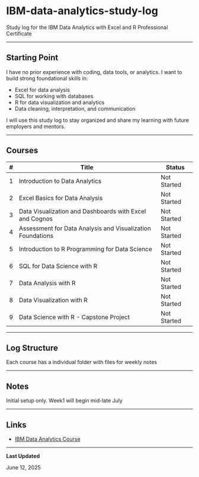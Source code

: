# IBM-data-analytics-study-log
Study log for the IBM Data Analytics with Excel and R Professional Certificate

---

## Starting Point
I have no prior experience with coding, data tools, or analytics. I want to build strong foundational skills in:

- Excel for data analysis
- SQL for working with databases
- R for data visualization and analytics
- Data cleaning, interpretation, and communication

I will use this study log to stay organized and share my learning with future employers and mentors.

---

## Courses
| # | Title                                                      | Status      |
|---|------------------------------------------------------------|-------------|
| 1 | Introduction to Data Analytics                             | Not Started |
| 2 | Excel Basics for Data Analysis                             | Not Started |
| 3 | Data Visualization and Dashboards with Excel and Cognos    | Not Started |
| 4 | Assessment for Data Analysis and Visualization Foundations | Not Started |
| 5 | Introduction to R Programming for Data Science             | Not Started |
| 6 | SQL for Data Science with R                                | Not Started |
| 7 | Data Analysis with R                                       | Not Started |
| 8 | Data Visualization with R                                  | Not Started |
| 9 | Data Science with R - Capstone Project                     | Not Started |

---

## Log Structure
Each course has a individual folder with files for weekly notes

---

## Notes
Initial setup only. Week1 will begin mid-late July

---

## Links
- [IBM Data Analytics Course](https://www.coursera.org/professional-certificates/ibm-data-analyst-r-excel?)

---

**Last Updated**

June 12, 2025
